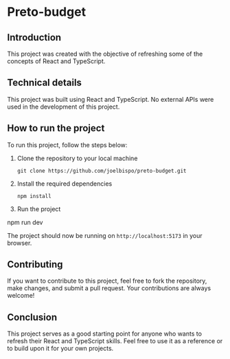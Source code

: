 # Preto-budget
## Introduction

This project was created with the objective of refreshing some of the concepts of React and TypeScript. 

## Technical details

This project was built using React and TypeScript. No external APIs were used in the development of this project.

## How to run the project

To run this project, follow the steps below:

1.  Clone the repository to your local machine

    `git clone https://github.com/joelbispo/preto-budget.git` 

2.  Install the required dependencies

    `npm install` 

3.  Run the project

 npm run dev 

The project should now be running on `http://localhost:5173` in your browser.

## Contributing

If you want to contribute to this project, feel free to fork the repository, make changes, and submit a pull request. Your contributions are always welcome!

## Conclusion

This project serves as a good starting point for anyone who wants to refresh their React and TypeScript skills. Feel free to use it as a reference or to build upon it for your own projects.
